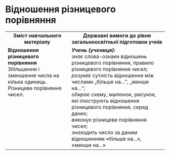 # Відношення різницевого порівняння
<table>
  <tr>
    <td width="40%" align="center"><b>Зміст навчального матеріалу<b></td>
    <td width="60%" align="center"><b>Державні вимоги до рівня загальноосвітньої підготовки учнів</b></td>
  </tr>
  <tr>
    <td width="40%" style="vertical-align:top !important;"><b>Відношення різницевого порівняння</b><br>
Збільшення і зменшення числа на кілька одиниць.<br>
Різницеве порівняння чисел. <br></td>
    <td width="60%" style="vertical-align:top !important;"><i><b>Учень (учениця):</b></i><br>
<i>знає</i> слова-ознаки відношень різницевого порівняння, правило різницевого порівняння чисел;<br>
<i>розуміє</i> сутність відношення між числами „більше на...”, „менше на...”;<br>
<i>обирає</i> схему, малюнок, рисунок, які ілюструють відношення різницевого порівняння, серед даних;<br>
<i>виконує</i> різницеве порівняння чисел;<br>
<i>знаходить</i> число за даним відношенням «більше на...», «менше на...»<br></td>
  </tr>
</table>
